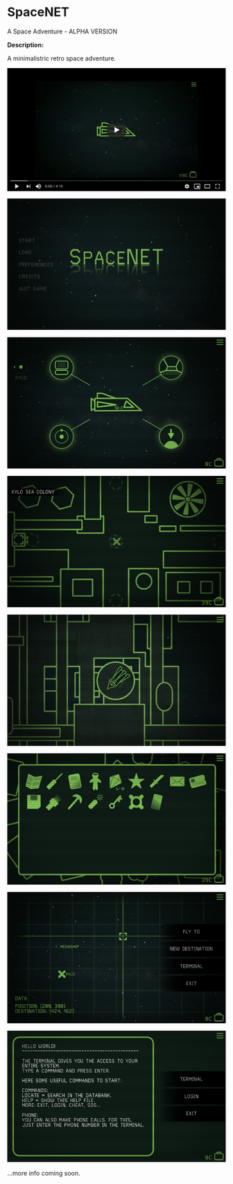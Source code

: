 # SpaceNET
A Space Adventure - ALPHA VERSION

__Description:__

A minimalistric retro space adventure.

[![SpaceNET](./SpaceNETtrailer.png)](https://youtu.be/sTqJdsnIwag)

![ApaceNET](./SpaceNET.png)

![SpaceMenu](./SpaceMenu.png)

![XyloSea](./XyloSea.png)

![SurfaceLanding](./SurfaceLanding.png)

![Inventory](./Inventory.png)

![Cockpit](./Cockpit.png)

![Terminal](./Terminal.png)


...more info coming soon.
